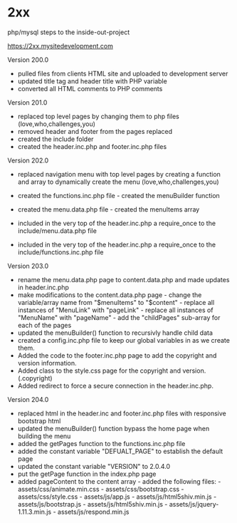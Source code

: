 # 2xx
php/mysql steps to the inside-out-project

https://2xx.mysitedevelopment.com

Version 200.0
 - pulled files from clients HTML site and uploaded to development server
 - updated title tag and header title with PHP variable
 - converted all HTML comments to PHP comments

Version 201.0
 - replaced top level pages by changing them to php files (love,who,challenges,you)
 - removed header and footer from the pages replaced
 - created the include folder
 - created the header.inc.php and footer.inc.php files

Version 202.0
 - replaced navigation menu with top level pages by creating a function and array to dynamically create the menu (love,who,challenges,you)
 
 - created the functions.inc.php file
       - created the menuBuilder function
 - created the menu.data.php file
       - created the menuItems array
 - included in the very top of the header.inc.php a require_once to the include/menu.data.php file
 - included in the very top of the header.inc.php a require_once to the include/functions.inc.php file
   
Version 203.0 
   - rename the menu.data.php page to content.data.php and made updates in header.inc.php
   - make modifications to the content.data.php page
         - change the variable/array name from "$menuItems" to "$content"
         - replace all instances of "MenuLink" with "pageLink"
         - replace all instances of "MenuName" with "pageName"
         - add the "childPages" sub-array for each of the pages
   - updated the menuBuilder() function to recursivly handle child data
   - created a config.inc.php file to keep our global variables in as we create them.
   - Added the code to the footer.inc.php page to add the copyright and version information.
   - Added class to the style.css page for the copyright and version. (.copyright)
   - Added redirect to force a secure connection in the header.inc.php.      
   
 Version 204.0 
   - replaced html in the header.inc and footer.inc.php files with responsive bootstrap html
   - updated the menuBuilder() function bypass the home page when building the menu
   - added the getPages function to the functions.inc.php file
   - added the constant variable "DEFUALT_PAGE" to establish the default page 
   - updated the constant variable "VERSION" to 2.0.4.0 
   - put the getPage function in the index.php page 
   - added pageContent to the content array
               - added the following files: 
                         - assets/css/animate.min.css
                         - assets/css/bootstrap.css
                         - assets/css/style.css
                         - assets/js/app.js
                         - assets/js/html5shiv.min.js
                         - assets/js/bootstrap.js
                         - assets/js/html5shiv.min.js
                         - assets/js/jquery-1.11.3.min.js
                         - assets/js/respond.min.js   
	   